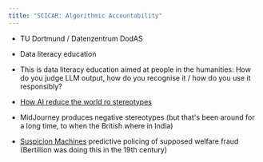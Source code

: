 ```yaml
---
title: "SCICAR: Algorithmic Accountability"
---
```


- TU Dortmund / Datenzentrum DodAS
- Data literacy education
- This is data literacy education aimed at people in the humanities: How do you judge LLM output, how do you recognise it / how do you use it responsibly?

- [How AI reduce the world ro stereotypes](https://ainowinstitute.org/news/how-ai-reduces-the-world-to-sterotypes)
- MidJourney produces negative stereotypes (but that's been around for a long time, to when the British where in India)
- [Suspicion Machines](https://www.lighthousereports.com/investigation/suspicion-machines/) predictive policing of supposed welfare fraud (Bertillion was doing this in the 19th century)
